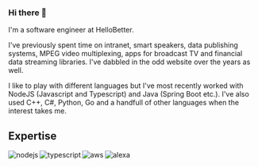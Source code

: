 ### Hi there 👋

I'm a software engineer at HelloBetter.

I've previously spent time on intranet, smart speakers, data publishing systems, MPEG video multiplexing, apps for broadcast TV and financial data streaming libraries. I've dabbled in the odd website over the years as well.

I like to play with different languages but I've most recently worked with NodeJS (Javascript and Typescript) and Java (Spring Boot etc.). I've also used C++, C#, Python, Go and a handfull of other languages when the interest takes me.

## Expertise

<img align="left" alt="nodejs" src="https://img.shields.io/badge/node.js%20-%20green?&style=for-the-badge&logo=node.js&logoColor=white" />
<img align="left" alt="typescript" src="https://img.shields.io/badge/typescript%20-%20blue?&style=for-the-badge&logo=typescript&logoColor=white" />
<img align="left" alt="aws" src="https://img.shields.io/badge/Amazon%20AWS-%23232F3E?logo=amazon-aws&logoColor=white&style=for-the-badge" />
<img align="left" alt="alexa" src="https://img.shields.io/badge/Amazon%20Alexa-%2300CAFF?logo=amazon-alexa&logoColor=white&style=for-the-badge" />
